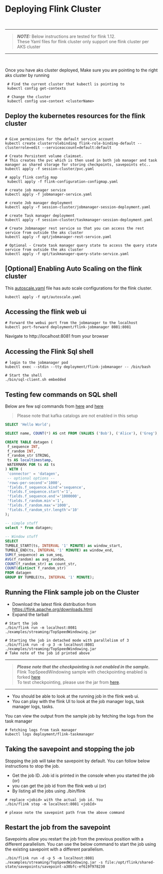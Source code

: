  # Deploying Flink Cluster

<br>

---
> **_NOTE:_**  Below instructions are tested for flink 1.12.  
> These Yaml files for flink cluster only support one flink cluster per AKS cluster
---

<br>

 Once you have aks cluster deployed, Make sure you are pointing to the right aks cluster by running

 ```shell
  # Find the current cluster that kubectl is pointing to
  kubectl config get-contexts

  # Change the cluster
  kubectl config use-context <clusterName>
 ```

 ## Deploy the kubernetes resources for the flink cluster

```shell

# Give permissions for the default service account
kubectl create clusterrolebinding flink-role-binding-default --clusterrole=edit --serviceaccount=default:default

# Create Persistent volume claimset. 
# This creates the pvc which is then used in both job manager and task manager as shared storage for storing checkpoints, savepoints etc..
kubectl apply -f session-cluster/pvc.yaml

# apply flink config map
 kubectl apply -f flink-configuration-configmap.yaml

# create job manager service
kubectl apply -f jobmanager-service.yaml

# create Job manager deployment
kubectl apply -f session-cluster/jobmanager-session-deployment.yaml

# create Task manager deployment
kubectl apply -f session-cluster/taskmanager-session-deployment.yaml

# Create Jobmanager rest service so that you can access the rest service from outside the aks cluster
kubectl apply -f opt/jobmanager-rest-service.yaml

# Optional - Create task manager query state to access the query state service from outside the aks cluster
kubectl apply -f opt/taskmanager-query-state-service.yaml 

```

## [Optional] Enabling Auto Scaling on the flink cluster

This [autoscale.yaml](./flink-1.12/opt/autoscale.yaml) file has auto scale configurations for the flink cluster. 

```shell
kubectl apply -f opt/autoscale.yaml
```

## Accessing the flink web ui

```shell
# Forward the webui port from the jobmanager to the localhost 
kubectl port-forward deployment/flink-jobmanager 8081:8081
```
Navigate to http://localhost:8081 from your browser

## Accessing the Flink Sql shell

```shell
# login to the jobmanager pod
kubectl exec --stdin --tty deployment/flink-jobmanager -- /bin/bash

# Start the shell
./bin/sql-client.sh embedded
```

## Testing few commands on SQL shell

Below are few sql commands from [here](https://ci.apache.org/projects/flink/flink-docs-stable/dev/table/sqlClient.html) and [here](https://git.corp.linkedin.com:1367/a/plugins/gitiles/multiproducts/flink-base-image-slim/+/master/README.md)

> Please note that kafka catalogs are not enabled in this setup

```sql
SELECT 'Hello World';

SELECT name, COUNT(*) AS cnt FROM (VALUES ('Bob'), ('Alice'), ('Greg'), ('Bob')) AS NameTable(name) GROUP BY name;

CREATE TABLE datagen ( 
 f_sequence INT, 
 f_random INT, 
 f_random_str STRING, 
 ts AS localtimestamp, 
 WATERMARK FOR ts AS ts 
) WITH ( 
 'connector' = 'datagen', 
 -- optional options -- 
 'rows-per-second'='1000', 
 'fields.f_sequence.kind'='sequence', 
 'fields.f_sequence.start'='1', 
 'fields.f_sequence.end'='1000000', 
 'fields.f_random.min'='1', 
 'fields.f_random.max'='1000', 
 'fields.f_random_str.length'='10' 
); 

-- simple stuff 
select * from datagen; 
 
-- Window stuff 
SELECT 
TUMBLE_START(ts, INTERVAL '1' MINUTE) as window_start, 
TUMBLE_END(ts, INTERVAL '1' MINUTE) as window_end, 
SUM(f_sequence) as sum_seq, 
AVG(f_random) as avg_random, 
COUNT(f_random_str) as count_str, 
COUNT(distinct f_random_str) 
FROM datagen 
GROUP BY TUMBLE(ts, INTERVAL '1' MINUTE); 

```

## Running the Flink sample job on the Cluster

- Download the latest flink distribution from https://flink.apache.org/downloads.html
- Expand the tarball

```shell
# Start the job
./bin/flink run -m localhost:8081 ./examples/streaming/TopSpeedWindowing.jar

# Starting the job in detached mode with parallelism of 3
./bin/flink run -d -p 3 -m localhost:8081 ./examples/streaming/TopSpeedWindowing.jar
# Take note of the job id printed above
```
---
>  **_Please note that the checkpointing is not enabled in the sample._**  <br>
Flink TopSpeedWindowing sample with checkpointing enabled is forked [here](https://dev.azure.com/StreamsFlink/Flink/_git/flink-samples?path=%2Fflink-examples-streaming%2Fsrc%2Fmain%2Fjava%2Forg%2Fapache%2Fflink%2Fstreaming%2Fexamples%2Fwindowing%2FTopSpeedWindowing.java)<br>
To test checkpointing, please use the jar from [here](https://dev.azure.com/StreamsFlink/eb87a937-1e2d-4513-82ff-9cf55c93cbc7/_apis/git/repositories/0a9cb03f-9ca3-4e59-ab52-62289533d2ff/items?path=%2Fjars%2Fflink-examples-streaming-0.1.0.jar&versionDescriptor%5BversionOptions%5D=0&versionDescriptor%5BversionType%5D=0&versionDescriptor%5Bversion%5D=master&resolveLfs=true&%24format=octetStream&api-version=5.0&download=true). 
---

- You should be able to look at the running job in the flink web ui. 
- You can play with the flink UI to look at the job manager logs, task manager logs, tasks. 

You can view the output from the sample job by fetching the logs from the task manager 
```shell
# fetching logs from task manager
kubectl logs deployment/flink-taskmanager
```

## Taking the savepoint and stopping the job

Stopping the job will take the savepoint by default. You can follow below instructions to stop the job. 
- Get the job ID. Job id is printed in the console when you started the job (or) 
- you can get the job id from the flink web ui (or)
- By listing all the jobs using ./bin/flink 

```shell
# replace <jobid> with the actual job id. You 
./bin/flink stop -m localhost:8081 <jobId>

# please note the savepoint path from the above command
```


## Restart the job from the savepoint

Savepoints allow you restart the job from the previous position with a different parallelism. You can use the below command to start the job using the existing savepoint with a different parallelism.
```shell
./bin/flink run -d -p 5 -m localhost:8081 ./examples/streaming/TopSpeedWindowing.jar -s file:/opt/flink/shared-state/savepoints/savepoint-a30bfc-ef619f978230
```




